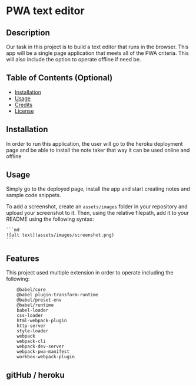 # PWA text editor 
## Description

Our task in this project is to build a text editor that runs in the browser. This app will be a single page application that meets all of the PWA criteria. This will also include the option to operate offline if need be. 
## Table of Contents (Optional)



- [Installation](#installation)
- [Usage](#usage)
- [Credits](#credits)
- [License](#license)

## Installation

In order to run this application, the user will go to the heroku deployment page and be able to install the note taker that way it can be used online and offline 

## Usage

Simply go to the deployed page, install the app and start creating notes and sample code snippets. 

To add a screenshot, create an `assets/images` folder in your repository and upload your screenshot to it. Then, using the relative filepath, add it to your README using the following syntax:

    ```md
    ![alt text](assets/images/screenshot.png)
    ```




## Features
This project used multiple extension in order to operate including the following:

        @babel/core
        @babel plugin-transform-runtime
        @babel/preset-env
        @babel/runtime
        babel-loader
        css-loader
        html-webpack-plugin
        http-server
        style-loader
        webpack
        webpack-cli
        webpack-dev-server
        webpack-pwa-manifest
        workbox-webpack-plugin 



## gitHub / heroku 

